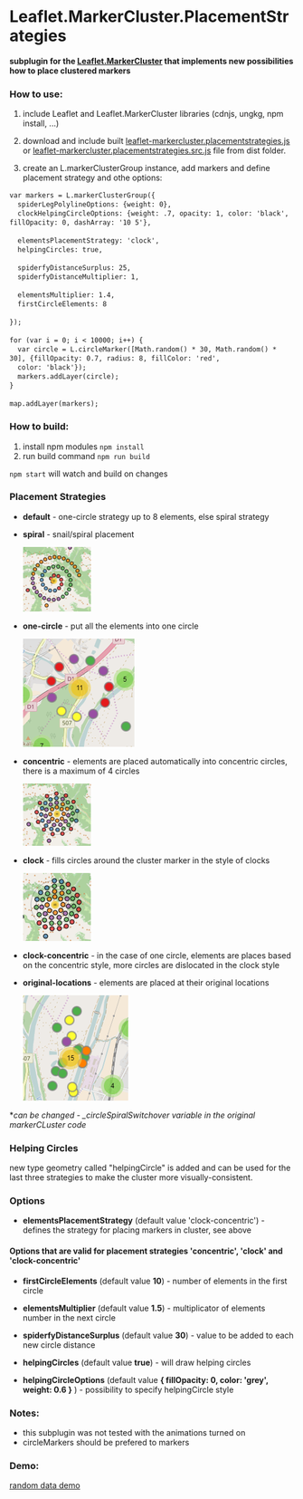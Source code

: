 # Leaflet.MarkerCluster.PlacementStrategies
**subplugin for the [Leaflet.MarkerCluster](https://github.com/Leaflet/Leaflet.markercluster) that implements new possibilities how to place clustered markers**

### How to use:
1. include Leaflet and Leaflet.MarkerCluster libraries (cdnjs, ungkg, npm install, ...)

2. download and include built [leaflet-markercluster.placementstrategies.js](https://github.com/adammertel/Leaflet.MarkerCluster.PlacementStrategies/blob/master/dist/leaflet-markercluster.placementstrategies.js) or [leaflet-markercluster.placementstrategies.src.js](https://github.com/adammertel/Leaflet.MarkerCluster.PlacementStrategies/blob/master/dist/leaflet-markercluster.placementstrategies.src.js) file from dist folder.

3. create an L.markerClusterGroup instance, add markers and define placement strategy and othe options:

```
var markers = L.markerClusterGroup({
  spiderLegPolylineOptions: {weight: 0},
  clockHelpingCircleOptions: {weight: .7, opacity: 1, color: 'black', fillOpacity: 0, dashArray: '10 5'},

  elementsPlacementStrategy: 'clock',
  helpingCircles: true,

  spiderfyDistanceSurplus: 25,
  spiderfyDistanceMultiplier: 1,

  elementsMultiplier: 1.4,
  firstCircleElements: 8

});

for (var i = 0; i < 10000; i++) {
  var circle = L.circleMarker([Math.random() * 30, Math.random() * 30], {fillOpacity: 0.7, radius: 8, fillColor: 'red',
  color: 'black'});
  markers.addLayer(circle);
}

map.addLayer(markers);
```


### How to build:
1. install npm modules `npm install`
2. run build command `npm run build`

`npm start` will watch and build on changes


### Placement Strategies
* **default** - one-circle strategy up to 8 elements, else spiral strategy
* **spiral** - snail/spiral placement

    ![image](./assets/img_strategy_spiral.png)

* **one-circle** - put all the elements into one circle

    ![image](./assets/img_strategy_onecircle.png)

* **concentric** - elements are placed automatically into concentric circles, there is a maximum of 4 circles

    ![image](./assets/img_strategy_concentric.png)

* **clock** - fills circles around the cluster marker in the style of clocks

    ![image](./assets/img_strategy_clock.png)

* **clock-concentric** - in the case of one circle, elements are places based on the concentric style, more circles are dislocated in the clock style

* **original-locations** - elements are placed at their original locations

    ![image](./assets/img_strategy_original.png)

**can be changed - _circleSpiralSwitchover variable in the original markerCLuster code*  


### Helping Circles
new type geometry called "helpingCircle" is added and can be used for the last three strategies to make the cluster more visually-consistent.


### Options
 * **elementsPlacementStrategy** (default value 'clock-concentric') - defines the strategy for placing markers in cluster, see above



#### Options that are valid for placement strategies 'concentric', 'clock' and 'clock-concentric'

 * **firstCircleElements** (default value **10**) - number of elements in the first circle

 * **elementsMultiplier** (default value **1.5**) - multiplicator of elements number in the next circle

 * **spiderfyDistanceSurplus** (default value **30**) - value to be added to each new circle distance

 * **helpingCircles** (default value **true**) - will draw helping circles

 * **helpingCircleOptions** (default value **{ fillOpacity: 0, color: 'grey', weight: 0.6 }** ) - possibility to specify helpingCircle style


### Notes:
 - this subplugin was not tested with the animations turned on
 - circleMarkers should be prefered to markers


### Demo:
[random data demo](https://adammertel.github.io/Leaflet.MarkerCluster.PlacementStrategies/demo/demo1.html)
